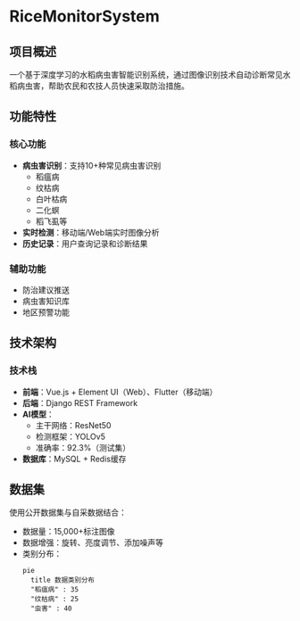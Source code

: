 # RiceMonitorSystem
## 项目概述
一个基于深度学习的水稻病虫害智能识别系统，通过图像识别技术自动诊断常见水稻病虫害，帮助农民和农技人员快速采取防治措施。

## 功能特性

### 核心功能
- **病虫害识别**：支持10+种常见病虫害识别
  - 稻瘟病
  - 纹枯病
  - 白叶枯病
  - 二化螟
  - 稻飞虱等
- **实时检测**：移动端/Web端实时图像分析
- **历史记录**：用户查询记录和诊断结果

### 辅助功能
- 防治建议推送
- 病虫害知识库
- 地区预警功能

## 技术架构
### 技术栈
- **前端**：Vue.js + Element UI（Web）、Flutter（移动端）
- **后端**：Django REST Framework
- **AI模型**：
  - 主干网络：ResNet50
  - 检测框架：YOLOv5
  - 准确率：92.3%（测试集）
- **数据库**：MySQL + Redis缓存

## 数据集
使用公开数据集与自采数据结合：
- 数据量：15,000+标注图像
- 数据增强：旋转、亮度调节、添加噪声等
- 类别分布：
  ```mermaid
  pie
    title 数据类别分布
    "稻瘟病" : 35
    "纹枯病" : 25
    "虫害" : 40
